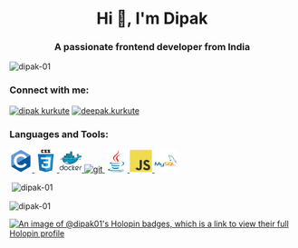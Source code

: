 <h1 align="center">Hi 👋, I'm Dipak</h1>
<h3 align="center">A passionate frontend developer from India</h3>

<p align="left"> <img src="https://komarev.com/ghpvc/?username=dipak-01&label=Profile%20views&color=0e75b6&style=flat" alt="dipak-01" /> </p>

 

<h3 align="left">Connect with me:</h3>
<p align="left">
<a href="https://linkedin.com/in/Dipak Kurkute" target="blank"><img align="center" src="https://raw.githubusercontent.com/rahuldkjain/github-profile-readme-generator/master/src/images/icons/Social/linked-in-alt.svg" alt="dipak kurkute" height="30" width="40" /></a>
<a href="https://instagram.com/deepak.kurkute" target="blank"><img align="center" src="https://raw.githubusercontent.com/rahuldkjain/github-profile-readme-generator/master/src/images/icons/Social/instagram.svg" alt="deepak.kurkute" height="30" width="40" /></a>
</p>

<h3 align="left">Languages and Tools:</h3>
<p align="left"> <a href="https://www.cprogramming.com/" target="_blank" rel="noreferrer"> <img src="https://raw.githubusercontent.com/devicons/devicon/master/icons/c/c-original.svg" alt="c" width="40" height="40"/> </a> <a href="https://www.w3schools.com/css/" target="_blank" rel="noreferrer"> <img src="https://raw.githubusercontent.com/devicons/devicon/master/icons/css3/css3-original-wordmark.svg" alt="css3" width="40" height="40"/> </a> <a href="https://www.docker.com/" target="_blank" rel="noreferrer"> <img src="https://raw.githubusercontent.com/devicons/devicon/master/icons/docker/docker-original-wordmark.svg" alt="docker" width="40" height="40"/> </a> <a href="https://git-scm.com/" target="_blank" rel="noreferrer"> <img src="https://www.vectorlogo.zone/logos/git-scm/git-scm-icon.svg" alt="git" width="40" height="40"/> </a> <a href="https://www.java.com" target="_blank" rel="noreferrer"> <img src="https://raw.githubusercontent.com/devicons/devicon/master/icons/java/java-original.svg" alt="java" width="40" height="40"/> </a> <a href="https://developer.mozilla.org/en-US/docs/Web/JavaScript" target="_blank" rel="noreferrer"> <img src="https://raw.githubusercontent.com/devicons/devicon/master/icons/javascript/javascript-original.svg" alt="javascript" width="40" height="40"/> </a> <a href="https://www.mysql.com/" target="_blank" rel="noreferrer"> <img src="https://raw.githubusercontent.com/devicons/devicon/master/icons/mysql/mysql-original-wordmark.svg" alt="mysql" width="40" height="40"/> </a> </p>

<p>&nbsp;<img align="center" src="https://github-readme-stats.vercel.app/api?username=dipak-01&show_icons=true&locale=en" alt="dipak-01" /></p>

<p><img align="center" src="https://github-readme-streak-stats.herokuapp.com/?user=dipak-01&" alt="dipak-01" /></p>

  
[![An image of @dipak01's Holopin badges, which is a link to view their full Holopin profile](https://holopin.me/dipak01)](https://holopin.io/@dipak01)
<!---
dipak-01/dipak-01 is a ✨ special ✨ repository because its `README.md` (this file) appears on your GitHub profile.
You can click the Preview link to take a look at your changes.- 👋 Hi, I’m @dipak-01
- 👀 I’m interested in ...CODING    
- 🌱 I’m currently learning ...JS
- 💞️ I’m looking to collaborate on ...
- 📫 How to reach me ...ig-deepak.kurkute
--->
